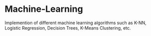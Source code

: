 # Machine-Learning

Implemention of different machine learning algorithms such as K-NN, Logistic Regression, Decision Trees, K-Means Clustering, etc.
